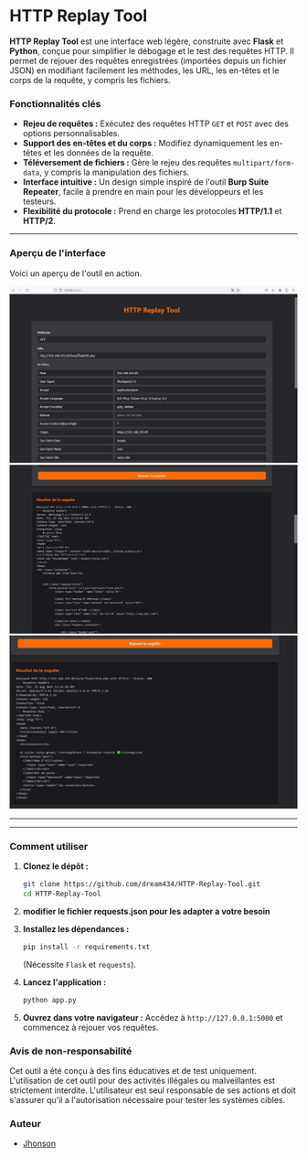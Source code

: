 # HTTP Replay Tool

**HTTP Replay Tool** est une interface web légère, construite avec **Flask** et **Python**, conçue pour simplifier le débogage et le test des requêtes HTTP. Il permet de rejouer des requêtes enregistrées (importées depuis un fichier JSON) en modifiant facilement les méthodes, les URL, les en-têtes et le corps de la requête, y compris les fichiers.

### Fonctionnalités clés

* **Rejeu de requêtes :** Exécutez des requêtes HTTP `GET` et `POST` avec des options personnalisables.
* **Support des en-têtes et du corps :** Modifiez dynamiquement les en-têtes et les données de la requête.
* **Téléversement de fichiers :** Gère le rejeu des requêtes `multipart/form-data`, y compris la manipulation des fichiers.
* **Interface intuitive :** Un design simple inspiré de l'outil **Burp Suite Repeater**, facile à prendre en main pour les développeurs et les testeurs.
* **Flexibilité du protocole :** Prend en charge les protocoles **HTTP/1.1** et **HTTP/2**.

---

### Aperçu de l'interface

Voici un aperçu de l'outil en action.

<div align="center">
  <img src="images/replay.JPG" />
  <img src="images/image2.JPG" />
  <img src="images/image3.JPG" />
</div>

> 
---


---

### Comment utiliser

1.  **Clonez le dépôt :**
    ```sh
    git clone https://github.com/dream434/HTTP-Replay-Tool.git
    cd HTTP-Replay-Tool
    ```
2.  **modifier le fichier requests.json pour les adapter a votre besoin**

3.  **Installez les dépendances :**
    ```sh
    pip install -r requirements.txt
    ```
    (Nécessite `Flask` et `requests`).
4.  **Lancez l'application :**
    ```sh
    python app.py
    ```
5.  **Ouvrez dans votre navigateur :**
    Accédez à `http://127.0.0.1:5000` et commencez à rejouer vos requêtes.




### Avis de non-responsabilité

Cet outil a été conçu à des fins éducatives et de test uniquement. L'utilisation de cet outil pour des activités illégales ou malveillantes est strictement interdite. L'utilisateur est seul responsable de ses actions et doit s'assurer qu'il a l'autorisation nécessaire pour tester les systèmes cibles.


### Auteur

* [Jhonson](https://github.com/dream434)
